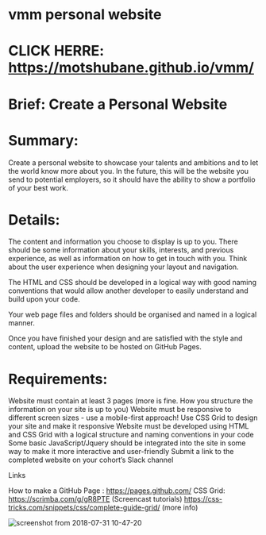 # vmm personal website 

# CLICK HERRE: https://motshubane.github.io/vmm/





# Brief: Create a Personal Website



# Summary:
Create a personal website to showcase your talents and ambitions and to let the world know more about you. In the future, this will be the website you send to potential employers, so it should have the ability to show a portfolio of your best work.

# Details:
The content and information you choose to display is up to you. There should be some information about your skills, interests, and previous experience, as well as information on how to get in touch with you. Think about the user experience when designing your layout and navigation.
 
The HTML and CSS should be developed in a logical way with good naming conventions that would allow another developer to easily understand and build upon your code.

Your web page files and folders should be organised and named in a logical manner.

Once you have finished your design and are satisfied with the style and content, upload the website to be hosted on GitHub Pages. 

# Requirements:

Website must contain at least 3 pages (more is fine. How you structure the information on your site is up to you)
Website must be responsive to different screen sizes - use a mobile-first approach!
Use CSS Grid to design your site and make it responsive
Website must be developed using HTML and CSS Grid with a logical structure and naming conventions in your code
Some basic JavaScript/Jquery should be integrated into the site in some way to make it more interactive and user-friendly
Submit a link to the completed website on your cohort’s Slack channel

Links

How to make a GitHub Page : https://pages.github.com/
CSS Grid: 	https://scrimba.com/g/gR8PTE (Screencast tutorials)
https://css-tricks.com/snippets/css/complete-guide-grid/ (more info)


![screenshot from 2018-07-31 10-47-20](https://user-images.githubusercontent.com/33928691/43448823-2bd8b0f4-94af-11e8-9113-68d901a6d935.png)
